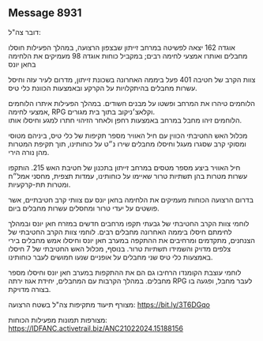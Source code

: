 ## Message 8931

דובר צה"ל:

אוגדה 162 יצאה לפשיטה במרחב זייתון שבצפון הרצועה, במהלך הפעילות חוסלו מחבלים ואותרו אמצעי לחימה רבים; במקביל כוחות אוגדה 98 מעמיקים את הלחימה בחאן יונס

צוות הקרב של חטיבה 401 פעל ביממה האחרונה בשכונת זייתון, מדרום לעיר עזה וחיסל עשרות מחבלים בהיתקלויות על הקרקע ובאמצעות הכוונת כלי טיס.

הלוחמים טיהרו את המרחב ופשטו על מבנים חשודים. במהלך הפעילות איתרו הלוחמים אמצעי לחימה, RPG וקלאצ׳ניקוב בתוך בית מגורים.  
הלוחמים זיהו מחבל במרחב באמצעות רחפן ולאחר הזיהוי חתרו למגע וחיסלו אותו.

מכלול האש החטיבתי הכווין עם חיל האוויר מספר תקיפות של כלי טיס, ביניהם מטוסי ומסוקי קרב שסגרו מעגל וחיסלו מחבלים שירו נ״ט על כוחותינו, תוך תקיפת המטרות מהן נורה הירי.  

חיל האוויר ביצע מספר מטסים במרחב זייתון בתכנון של חטיבת האש 215. הותקפו עשרות מטרות בהן תשתיות טרור שאיימו על כוחותינו, עמדות תצפית, מחסני אמל״ח ומטרות תת-קרקעיות.

בדרום הרצועה הכוחות מעמיקים את הלחימה בחאן יונס עם צוותי קרב חטיבתיים, אשר פושטים על יעדי טרור ומחסלים עשרות מחבלים ביום. 

לוחמי צוות הקרב החטיבתי של גבעתי תקפו מרחבים חדשים במזרח חאן יונס ובמהלך לחימתם חיסלו ביממה האחרונה מחבלים רבים. 
לוחמי צוות הקרב החטיבתי של הצנחנים, מתקדמים ומרחיבים את ההתקפה במערב חאן יונס וחיסלו אמש מחבלים בירי צלפים מדויק והשמידו תשתיות טרור. בנוסף, מכלול האש החטיבתי של 7 חיסלו באמצעות כלי טיס שני מחבלים על אופניים שנעו חמושים לעבר כוחותינו.

לוחמי עוצבת הקומנדו הרחיבו גם הם את ההתקפות במערב חאן יונס וחיסלו מספר מחבלים. במהלך הקרבות עם המחבלים, יחידת אגוז ירתה RPG לעבר מחבל, ופגעה בו בצורה מדויקת. 

מצורף תיעוד מתקיפות צה"ל בשטח הרצועה: https://bit.ly/3T6DGqo

מצורפות תמונות מפעילות הכוחות: https://IDFANC.activetrail.biz/ANC21022024.15188156

